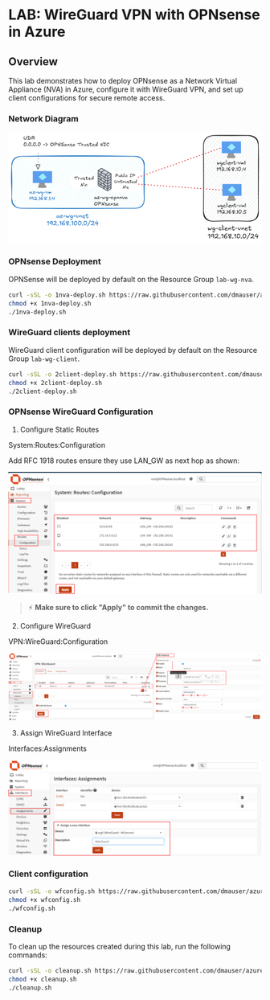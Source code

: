 
# LAB: WireGuard VPN with OPNsense in Azure

## Overview

This lab demonstrates how to deploy OPNsense as a Network Virtual Appliance (NVA) in Azure, configure it with WireGuard VPN, and set up client configurations for secure remote access.

### Network Diagram

![Network Diagram](./diagram.png)

### OPNsense Deployment

OPNSense will be deployed by default on the Resource Group `lab-wg-nva`.

```bash
curl -sSL -o 1nva-deploy.sh https://raw.githubusercontent.com/dmauser/azure-opnsense-labs/main/wireguard/1nva-deploy.sh
chmod +x 1nva-deploy.sh
./1nva-deploy.sh
```

### WireGuard clients deployment

WireGuard client configuration will be deployed by default on the Resource Group `lab-wg-client`.

```bash
curl -sSL -o 2client-deploy.sh https://raw.githubusercontent.com/dmauser/azure-opnsense-labs/main/wireguard/2client-deploy.sh
chmod +x 2client-deploy.sh
./2client-deploy.sh
```

### OPNsense WireGuard Configuration

1. Configure Static Routes

System:Routes:Configuration

Add RFC 1918 routes ensure they use LAN_GW as next hop as shown:

![System:Routes:Configuration](./media/system-routes-configuration.png)

> ⚡ **Make sure to click "Apply" to commit the changes.**

2. Configure WireGuard

VPN:WireGuard:Configuration

![VPN:WireGuard:Configuration](./media/vpn-wireguard-configuration.png)

3. Assign WireGuard Interface

Interfaces:Assignments



![Interfaces:Assignments](./media/interfaces-assignments.png)

### Client configuration

```bash
curl -sSL -o wfconfig.sh https://raw.githubusercontent.com/dmauser/azure-opnsense-labs/main/wireguard/script/wfconfig.sh
chmod +x wfconfig.sh
./wfconfig.sh
```

### Cleanup

To clean up the resources created during this lab, run the following commands:

```bash
curl -sSL -o cleanup.sh https://raw.githubusercontent.com/dmauser/azure-opnsense-labs/main/wireguard/3cleanup.sh
chmod +x cleanup.sh
./cleanup.sh
```

